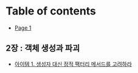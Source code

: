 # Table of contents

* [Page 1](README.md)

## 2장 : 객체 생성과 파괴

* [아이템 1. 생성자 대신 정적 팩터리 메서드를 고려하라](2/1..md)
